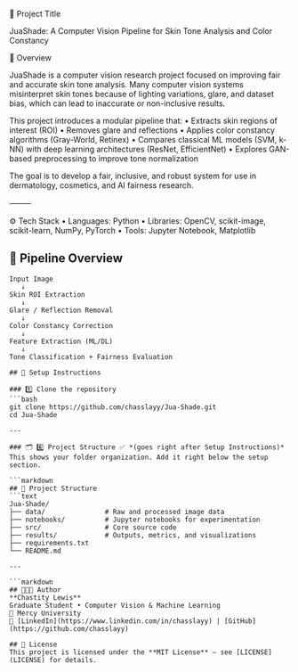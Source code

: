 🧩 Project Title

JuaShade: A Computer Vision Pipeline for Skin Tone Analysis and Color Constancy

🧠 Overview

JuaShade is a computer vision research project focused on improving fair and accurate skin tone analysis.
Many computer vision systems misinterpret skin tones because of lighting variations, glare, and dataset bias, which can lead to inaccurate or non-inclusive results.

This project introduces a modular pipeline that:
	•	Extracts skin regions of interest (ROI)
	•	Removes glare and reflections
	•	Applies color constancy algorithms (Gray-World, Retinex)
	•	Compares classical ML models (SVM, k-NN) with deep learning architectures (ResNet, EfficientNet)
	•	Explores GAN-based preprocessing to improve tone normalization

The goal is to develop a fair, inclusive, and robust system for use in dermatology, cosmetics, and AI fairness research.

⸻

⚙️ Tech Stack
	•	Languages: Python
	•	Libraries: OpenCV, scikit-image, scikit-learn, NumPy, PyTorch
	•	Tools: Jupyter Notebook, Matplotlib

## 🧱 Pipeline Overview  
```text
Input Image
   ↓
Skin ROI Extraction
   ↓
Glare / Reflection Removal
   ↓
Color Constancy Correction
   ↓
Feature Extraction (ML/DL)
   ↓
Tone Classification + Fairness Evaluation

## 🚀 Setup Instructions

### 1️⃣ Clone the repository
```bash
git clone https://github.com/chasslayy/Jua-Shade.git
cd Jua-Shade

---

### 🗂️ 6️⃣ Project Structure ✅ *(goes right after Setup Instructions)*
This shows your folder organization. Add it right below the setup section.

```markdown
## 📁 Project Structure
```text
Jua-Shade/
├── data/               # Raw and processed image data
├── notebooks/          # Jupyter notebooks for experimentation
├── src/                # Core source code
├── results/            # Outputs, metrics, and visualizations
├── requirements.txt
└── README.md

---

```markdown
## 👩🏽‍💻 Author
**Chastity Lewis**  
Graduate Student • Computer Vision & Machine Learning  
📍 Mercy University  
🔗 [LinkedIn](https://www.linkedin.com/in/chasslayy) | [GitHub](https://github.com/chasslayy)

## 📜 License
This project is licensed under the **MIT License** — see [LICENSE](LICENSE) for details.
